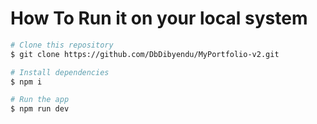 
# How To Run it on your local system

```bash
# Clone this repository
$ git clone https://github.com/DbDibyendu/MyPortfolio-v2.git

# Install dependencies
$ npm i

# Run the app
$ npm run dev
```
